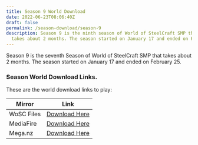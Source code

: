 ```yaml
---
title: Season 9 World Download
date: 2022-06-23T08:06:40Z
draft: false
permalink: /season-download/season-9
description: Season 9 is the ninth season of World of SteelCraft SMP that
  takes about 2 months. The season started on January 17 and ended on February 25.
---
```

Season 9 is the seventh Season of World of SteelCraft SMP that takes about 2 months. The season started on January 17 and ended on February 25.

<div class="padding-post">

### Season World Download Links.

These are the world download links to play:

| Mirror | Link |
| --- | --- |
| WoSC Files | [Download Here](https://files.worldofsteelcraft.tk/files/smp/download/WoSCSMPS9-Earth.mcworld) |
| MediaFire | [Download Here](https://www.mediafire.com/file/qwdn8zqmucfhc6k/WoSCSMPS9-Earth.mcworld/file) |
| Mega.nz | [Download Here](https://mega.nz/file/hYR1UJRD#rpNw1lBxTVPThgtmSX4VN0V84UP5ToUi51v4doZS-58)|

</div>